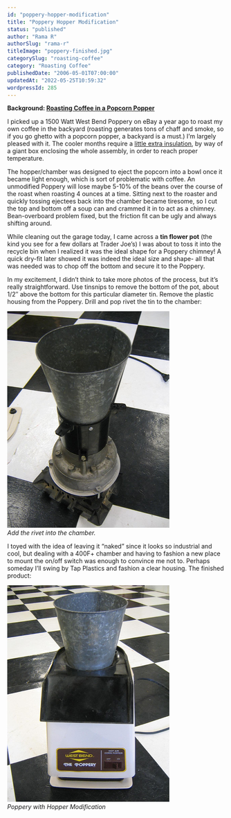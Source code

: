 ```yaml
---
id: "poppery-hopper-modification"
title: "Poppery Hopper Modification"
status: "published"
author: "Rama R"
authorSlug: "rama-r"
titleImage: "poppery-finished.jpg"
categorySlug: "roasting-coffee"
category: "Roasting Coffee"
publishedDate: "2006-05-01T07:00:00"
updatedAt: "2022-05-25T10:59:32"
wordpressId: 285
---
```


**Background: [Roasting Coffee in a Popcorn Popper](http://ineedcoffee.com/roasting-coffee-in-a-popcorn-popper/)**

I picked up a 1500 Watt West Bend Poppery on eBay a year ago to roast my own coffee in the backyard (roasting generates tons of chaff and smoke, so if you go ghetto with a popcorn popper, a backyard is a must.) I’m largely pleased with it. The cooler months require a [little extra insulation](http://ineedcoffee.com/cold-weather-coffee-roasting/), by way of a giant box enclosing the whole assembly, in order to reach proper temperature.

The hopper/chamber was designed to eject the popcorn into a bowl once it became light enough, which is sort of problematic with coffee. An unmodified Poppery will lose maybe 5-10% of the beans over the course of the roast when roasting 4 ounces at a time. Sitting next to the roaster and quickly tossing ejectees back into the chamber became tiresome, so I cut the top and bottom off a soup can and crammed it in to act as a chimney. Bean-overboard problem fixed, but the friction fit can be ugly and always shifting around.

While cleaning out the garage today, I came across a **tin flower pot** (the kind you see for a few dollars at Trader Joe’s) I was about to toss it into the recycle bin when I realized it was the ideal shape for a Poppery chimney! A quick dry-fit later showed it was indeed the ideal size and shape- all that was needed was to chop off the bottom and secure it to the Poppery.

In my excitement, I didn’t think to take more photos of the process, but it’s really straightforward. Use tinsnips to remove the bottom of the pot, about 1/2″ above the bottom for this particular diameter tin. Remove the plastic housing from the Poppery. Drill and pop rivet the tin to the chamber:

![poppery rivet](poppery-rivet1.jpg)  
*Add the rivet into the chamber.*

I toyed with the idea of leaving it “naked” since it looks so industrial and cool, but dealing with a 400F+ chamber and having to fashion a new place to mount the on/off switch was enough to convince me not to. Perhaps someday I’ll swing by Tap Plastics and fashion a clear housing. The finished product:

![Poppery with Hopper Modification](poppery-finished.jpg)  
*Poppery with Hopper Modification*